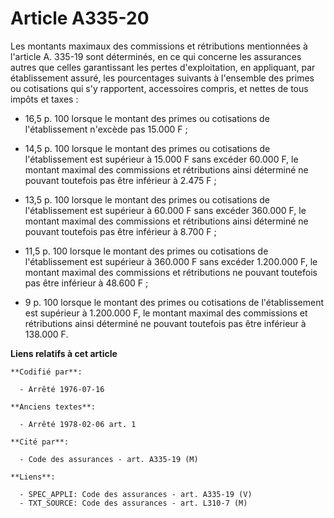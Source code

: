 # Article A335-20

Les montants maximaux des commissions et rétributions mentionnées à l'article A. 335-19 sont déterminés, en ce qui concerne
les assurances autres que celles garantissant les pertes d'exploitation, en appliquant, par établissement assuré, les
pourcentages suivants à l'ensemble des primes ou cotisations qui s'y rapportent, accessoires compris, et nettes de tous
impôts et taxes :

- 16,5 p. 100 lorsque le montant des primes ou cotisations de l'établissement n'excède pas 15.000 F ;

- 14,5 p. 100 lorsque le montant des primes ou cotisations de l'établissement est supérieur à 15.000 F sans excéder 60.000 F,
le montant maximal des commissions et rétributions ainsi déterminé ne pouvant toutefois pas être inférieur à 2.475 F ;

- 13,5 p. 100 lorsque le montant des primes ou cotisations de l'établissement est supérieur à 60.000 F sans excéder 360.000
F, le montant maximal des commissions et rétributions ainsi déterminé ne pouvant toutefois pas être inférieur à 8.700 F ;

- 11,5 p. 100 lorsque le montant des primes ou cotisations de l'établissement est supérieur à 360.000 F sans excéder
1.200.000 F, le montant maximal des commissions et rétributions ne pouvant toutefois pas être inférieur à 48.600 F ;

- 9 p. 100 lorsque le montant des primes ou cotisations de l'établissement est supérieur à 1.200.000 F, le montant maximal
des commissions et rétributions ainsi déterminé ne pouvant toutefois pas être inférieur à 138.000 F.

**Liens relatifs à cet article**

	**Codifié par**:

	  - Arrêté 1976-07-16

	**Anciens textes**:

	  - Arrêté 1978-02-06 art. 1

	**Cité par**:

	  - Code des assurances - art. A335-19 (M)

	**Liens**:

	  - SPEC_APPLI: Code des assurances - art. A335-19 (V)
	  - TXT_SOURCE: Code des assurances - art. L310-7 (M)
